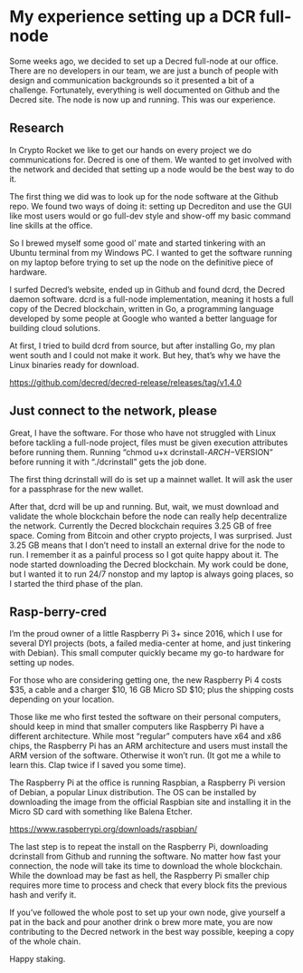 # My experience setting up a DCR full-node

Some weeks ago, we decided to set up a Decred full-node at our office. There are no developers in our team, we are just a bunch of people with design and communication backgrounds so it presented a bit of a challenge. Fortunately, everything is well documented on Github and the Decred site. The node is now up and running. This was our experience.

## Research

In Crypto Rocket we like to get our hands on every project we do communications for. Decred is one of them. We wanted to get involved with the network and decided that setting up a node would be the best way to do it.

The first thing we did was to look up for the node software at the Github repo. We found two ways of doing it: setting up Decrediton and use the GUI like most users would or go full-dev style and show-off my basic command line skills at the office.

So I brewed myself some good ol’ mate and started tinkering with an Ubuntu terminal from my Windows PC. I wanted to get the software running on my laptop before trying to set up the node on the definitive piece of hardware.

I surfed Decred’s website, ended up in Github and found dcrd, the Decred daemon software. dcrd is a full-node implementation, meaning it hosts a full copy of the Decred blockchain, written in Go, a programming language developed by some people at Google who wanted a better language for building cloud solutions.

At first, I tried to build dcrd from source, but after installing Go, my plan went south and I could not make it work. But hey, that’s why we have the Linux binaries ready for download.

https://github.com/decred/decred-release/releases/tag/v1.4.0

## Just connect to the network, please

Great, I have the software. For those who have not struggled with Linux before tackling a full-node project, files must be given execution attributes before running them. Running “chmod u+x dcrinstall-$ARCH-$VERSION” before running it with “./dcrinstall” gets the job done.

The first thing dcrinstall will do is set up a mainnet wallet. It will ask the user for a passphrase for the new wallet.

After that, dcrd will be up and running. But, wait, we must download and validate the whole blockchain before the node can really help decentralize the network. Currently the Decred blockchain requires 3.25 GB of free space. Coming from Bitcoin and other crypto projects, I was surprised. Just 3.25 GB means that I don’t need to install an external drive for the node to run. I remember it as a painful process so I got quite happy about it.
The node started downloading the Decred blockchain. My work could be done, but I wanted it to run 24/7 nonstop and my laptop is always going places, so I started the third phase of the plan.

## Rasp-berry-cred

I’m the proud owner of a little Raspberry Pi 3+ since 2016, which I use for several DYI projects (bots, a failed media-center at home, and just tinkering with Debian). This small computer quickly became my go-to hardware for setting up nodes.

For those who are considering getting one, the new Raspberry Pi 4 costs $35, a cable and a charger $10, 16 GB Micro SD $10; plus the shipping costs depending on your location.

Those like me who first tested the software on their personal computers, should keep in mind that smaller computers like Raspberry Pi have a different architecture. While most “regular” computers have x64 and x86 chips, the Raspberry Pi has an ARM architecture and users must install the ARM version of the software. Otherwise it won’t run. (It got me a while to learn this. Clap twice if I saved you some time).

The Raspberry Pi at the office is running Raspbian, a Raspberry Pi version of Debian, a popular Linux distribution. The OS can be installed by downloading the image from the official Raspbian site and installing it in the Micro SD card with something like Balena Etcher.

https://www.raspberrypi.org/downloads/raspbian/

The last step is to repeat the install on the Raspberry Pi, downloading dcrinstall from Github and running the software. No matter how fast your connection, the node will take its time to download the whole blockchain. While the download may be fast as hell, the Raspberry Pi smaller chip requires more time to process and check that every block fits the previous hash and verify it.

If you’ve followed the whole post to set up your own node, give yourself a pat in the back and pour another drink o brew more mate, you are now contributing to the Decred network in the best way possible, keeping a copy of the whole chain.

Happy staking.
